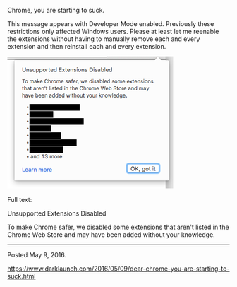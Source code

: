 Chrome, you are starting to suck.

This message appears with Developer Mode enabled. Previously these restrictions only affected Windows users. Please at least let me reenable the extensions without having to manually remove each and every extension and then reinstall each and every extension.

<img alt="" src="/img/uploads/2016-05/unsupported-extensions-disabled.png" />

Full text:

Unsupported Extensions Disabled

To make Chrome safer, we disabled some extensions that aren't listed in the Chrome Web Store and may have been added without your knowledge.

---

Posted May 9, 2016.

https://www.darklaunch.com/2016/05/09/dear-chrome-you-are-starting-to-suck.html